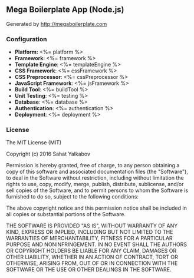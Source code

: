 ## Mega Boilerplate App (Node.js)

Generated by http://megaboilerplate.com

### Configuration
- **Platform:** <%= platform %>
- **Framework**: <%= framework %>
- **Template Engine**: <%= templateEngine %>
- **CSS Framework**: <%= cssFramework %>
- **CSS Preprocessor**: <%= cssPreprocessor %>
- **JavaScript Framework**: <%= jsFramework %>
- **Build Tool**: <%= buildTool %>
- **Unit Testing**: <%= testing %>
- **Database**: <%= database %>
- **Authentication**: <%= authentication %>
- **Deployment**: <%= deployment %>

### License
The MIT License (MIT)

Copyright (c) 2016 Sahat Yalkabov

Permission is hereby granted, free of charge, to any person obtaining a copy of this software and associated documentation files (the "Software"), to deal in the Software without restriction, including without limitation the rights to use, copy, modify, merge, publish, distribute, sublicense, and/or sell copies of the Software, and to permit persons to whom the Software is furnished to do so, subject to the following conditions:

The above copyright notice and this permission notice shall be included in all copies or substantial portions of the Software.

THE SOFTWARE IS PROVIDED "AS IS", WITHOUT WARRANTY OF ANY KIND, EXPRESS OR IMPLIED, INCLUDING BUT NOT LIMITED TO THE WARRANTIES OF MERCHANTABILITY, FITNESS FOR A PARTICULAR PURPOSE AND NONINFRINGEMENT. IN NO EVENT SHALL THE AUTHORS OR COPYRIGHT HOLDERS BE LIABLE FOR ANY CLAIM, DAMAGES OR OTHER LIABILITY, WHETHER IN AN ACTION OF CONTRACT, TORT OR OTHERWISE, ARISING FROM, OUT OF OR IN CONNECTION WITH THE SOFTWARE OR THE USE OR OTHER DEALINGS IN THE SOFTWARE.